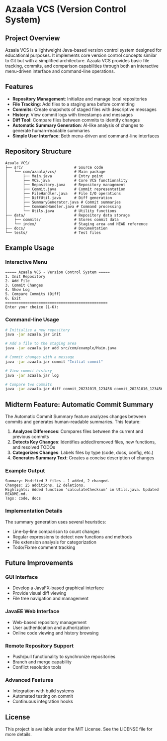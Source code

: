 # Azaala VCS (Version Control System)

## Project Overview

Azaala VCS is a lightweight Java-based version control system designed for educational purposes. It implements core version control concepts similar to Git but with a simplified architecture. Azaala VCS provides basic file tracking, commits, and comparison capabilities through both an interactive menu-driven interface and command-line operations.

## Features

- **Repository Management**: Initialize and manage local repositories
- **File Tracking**: Add files to a staging area before committing
- **Commits**: Create snapshots of staged files with descriptive messages
- **History**: View commit logs with timestamps and messages
- **Diff Tool**: Compare files between commits to identify changes
- **Automatic Summary Generation**: AI-like analysis of changes to generate human-readable summaries
- **Simple User Interface**: Both menu-driven and command-line interfaces

## Repository Structure

```
Azaala_VCS/
├── src/                       # Source code
│   └── com/azaala/vcs/        # Main package
│       ├── Main.java          # Entry point
│       ├── VCS.java           # Core VCS functionality
│       ├── Repository.java    # Repository management
│       ├── Commit.java        # Commit representation
│       ├── FileHandler.java   # File I/O operations
│       ├── DiffUtil.java      # Diff generation
│       ├── SummaryGenerator.java # Commit summaries
│       ├── CommandHandler.java # Command processing
│       └── Utils.java         # Utility functions
├── data/                      # Repository data storage
│   ├── commits/               # Stores commit data
│   └── index/                 # Staging area and HEAD reference
├── docs/                      # Documentation
└── tests/                     # Test files
```

## Example Usage

### Interactive Menu

```
===== Azaala VCS - Version Control System =====
1. Init Repository
2. Add File
3. Commit Changes
4. Show Log
5. Compare Commits (Diff)
6. Exit
==============================================
Enter your choice (1-6):
```

### Command-line Usage

```bash
# Initialize a new repository
java -jar azaala.jar init

# Add a file to the staging area
java -jar azaala.jar add src/com/example/Main.java

# Commit changes with a message
java -jar azaala.jar commit "Initial commit"

# View commit history
java -jar azaala.jar log

# Compare two commits
java -jar azaala.jar diff commit_20231015_123456 commit_20231016_123456
```

## Midterm Feature: Automatic Commit Summary

The Automatic Commit Summary feature analyzes changes between commits and generates human-readable summaries. This feature:

1. **Analyzes Differences**: Compares files between the current and previous commits
2. **Detects Key Changes**: Identifies added/removed files, new functions, and resolved TODOs
3. **Categorizes Changes**: Labels files by type (code, docs, config, etc.)
4. **Generates Summary Text**: Creates a concise description of changes

### Example Output

```
Summary: Modified 3 files — 1 added, 2 changed.
Changes: 25 additions, 12 deletions.
Highlights: Added function 'calculateChecksum' in Utils.java. Updated README.md.
Tags: code, docs
```

### Implementation Details

The summary generation uses several heuristics:
- Line-by-line comparison to count changes
- Regular expressions to detect new functions and methods
- File extension analysis for categorization
- Todo/Fixme comment tracking

## Future Improvements

### GUI Interface
- Develop a JavaFX-based graphical interface
- Provide visual diff viewing
- File tree navigation and management

### JavaEE Web Interface
- Web-based repository management
- User authentication and authorization
- Online code viewing and history browsing

### Remote Repository Support
- Push/pull functionality to synchronize repositories
- Branch and merge capability
- Conflict resolution tools

### Advanced Features
- Integration with build systems
- Automated testing on commit
- Continuous integration hooks

## License

This project is available under the MIT License. See the LICENSE file for more details.

